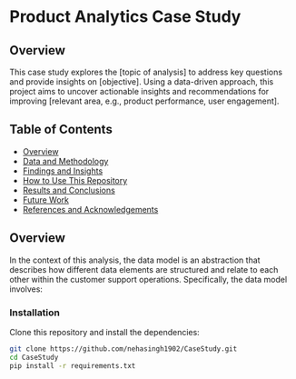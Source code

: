 # Product Analytics Case Study

## Overview
This case study explores the [topic of analysis] to address key questions and provide insights on [objective]. Using a data-driven approach, this project aims to uncover actionable insights and recommendations for improving [relevant area, e.g., product performance, user engagement].

## Table of Contents
- [Overview](#overview)
- [Data and Methodology](#data-and-methodology)
- [Findings and Insights](#findings-and-insights)
- [How to Use This Repository](#how-to-use-this-repository)
- [Results and Conclusions](#results-and-conclusions)
- [Future Work](#future-work)
- [References and Acknowledgements](#references-and-acknowledgements)
  
## Overview
In the context of this analysis, the data model is an abstraction that describes how different data elements are structured and relate to each other within the customer support operations. Specifically, the data model involves:

### Installation
Clone this repository and install the dependencies:
```bash
git clone https://github.com/nehasingh1902/CaseStudy.git
cd CaseStudy
pip install -r requirements.txt
